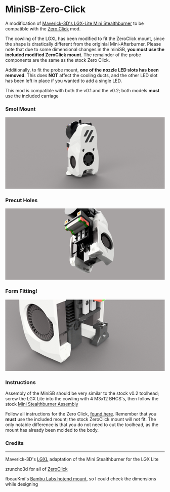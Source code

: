 # MiniSB-Zero-Click
A modification of [Maverick-3D's LGX-Lite Mini Stealthburner](https://github.com/VoronDesign/VoronUsers/tree/master/printer_mods/Maverick/MiniSB_LGX_Lite) to be compatible with the [Zero Click](https://github.com/zruncho3d/ZeroClick/tree/main) mod.

The cowling of the LGXL has been modified to fit the ZeroClick mount, since the shape is drastically different from the originial Mini-Afterburner.
Please note that due to some dimensional changes in the miniSB, **you must use the included modified ZeroClick mount**. The remainder of the probe components are the same as
the stock Zero Click.

Additionally, to fit the probe mount, **one of the nozzle LED slots has been removed**. This does **NOT** affect the cooling ducts, and the other LED slot has been left in place if you wanted to add a single LED.

This mod is compatible with both the v0.1 and the v0.2; both models **must** use the included carriage

### Smol Mount
![1](Images/Front_View.png)
### Precut Holes
![2](Images/Rear_View_1.png)
### Form Fitting!
![3](Images/Rear_View_2.png)

### Instructions
Assembly of the MiniSB should be very similar to the stock v0.2 toolhead; screw the LGX Lite into the cowling with 4 M3x12 BHCS's, then follow the stock [Mini Stealthburner Assembly](https://github.com/VoronDesign/Voron-0/blob/Voron0.2/Manuals/VORON_V0.2_Assembly_Manual.pdf)

Follow all instructions for the Zero Click, [found here](https://github.com/zruncho3d/ZeroClick). Remember that you **must** use the included mount; the stock ZeroClick mount will not fit. The only notable difference is that you do not need to cut the toolhead, as the mount has already been molded to the body. 

### Credits
-----------------------------------------------
Maverick-3D's [LGXL](https://github.com/VoronDesign/VoronUsers/tree/master/printer_mods/Maverick/MiniSB_LGX_Lite) adaptation of the Mini Stealthburner for the LGX Lite

zruncho3d for all of [ZeroClick](https://github.com/zruncho3d/ZeroClick/tree/main)

fbeauKmi's [Bambu Labs hotend mount](https://www.printables.com/model/370289-bambulab-toolhead-for-voron-02-mini-stealthburner), so I could check the dimensions while designing

